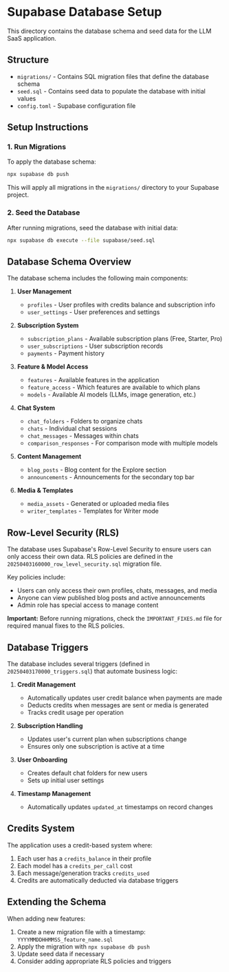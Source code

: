 # Supabase Database Setup

This directory contains the database schema and seed data for the LLM SaaS application.

## Structure

- `migrations/` - Contains SQL migration files that define the database schema
- `seed.sql` - Contains seed data to populate the database with initial values
- `config.toml` - Supabase configuration file

## Setup Instructions

### 1. Run Migrations

To apply the database schema:

```bash
npx supabase db push
```

This will apply all migrations in the `migrations/` directory to your Supabase project.

### 2. Seed the Database

After running migrations, seed the database with initial data:

```bash
npx supabase db execute --file supabase/seed.sql
```

## Database Schema Overview

The database schema includes the following main components:

1. **User Management**

   - `profiles` - User profiles with credits balance and subscription info
   - `user_settings` - User preferences and settings

2. **Subscription System**

   - `subscription_plans` - Available subscription plans (Free, Starter, Pro)
   - `user_subscriptions` - User subscription records
   - `payments` - Payment history

3. **Feature & Model Access**

   - `features` - Available features in the application
   - `feature_access` - Which features are available to which plans
   - `models` - Available AI models (LLMs, image generation, etc.)

4. **Chat System**

   - `chat_folders` - Folders to organize chats
   - `chats` - Individual chat sessions
   - `chat_messages` - Messages within chats
   - `comparison_responses` - For comparison mode with multiple models

5. **Content Management**

   - `blog_posts` - Blog content for the Explore section
   - `announcements` - Announcements for the secondary top bar

6. **Media & Templates**
   - `media_assets` - Generated or uploaded media files
   - `writer_templates` - Templates for Writer mode

## Row-Level Security (RLS)

The database uses Supabase's Row-Level Security to ensure users can only access their own data. RLS policies are defined in the `20250403160000_row_level_security.sql` migration file.

Key policies include:

- Users can only access their own profiles, chats, messages, and media
- Anyone can view published blog posts and active announcements
- Admin role has special access to manage content

**Important:** Before running migrations, check the `IMPORTANT_FIXES.md` file for required manual fixes to the RLS policies.

## Database Triggers

The database includes several triggers (defined in `20250403170000_triggers.sql`) that automate business logic:

1. **Credit Management**

   - Automatically updates user credit balance when payments are made
   - Deducts credits when messages are sent or media is generated
   - Tracks credit usage per operation

2. **Subscription Handling**

   - Updates user's current plan when subscriptions change
   - Ensures only one subscription is active at a time

3. **User Onboarding**

   - Creates default chat folders for new users
   - Sets up initial user settings

4. **Timestamp Management**
   - Automatically updates `updated_at` timestamps on record changes

## Credits System

The application uses a credit-based system where:

1. Each user has a `credits_balance` in their profile
2. Each model has a `credits_per_call` cost
3. Each message/generation tracks `credits_used`
4. Credits are automatically deducted via database triggers

## Extending the Schema

When adding new features:

1. Create a new migration file with a timestamp: `YYYYMMDDHHMMSS_feature_name.sql`
2. Apply the migration with `npx supabase db push`
3. Update seed data if necessary
4. Consider adding appropriate RLS policies and triggers
